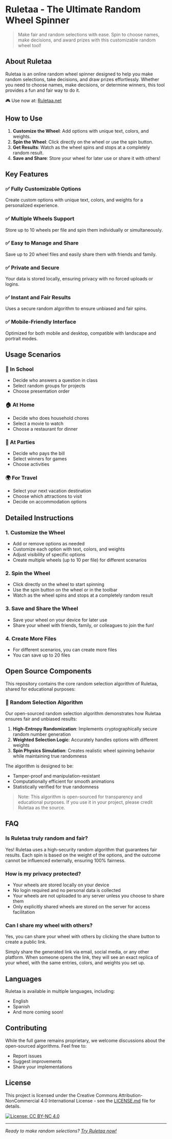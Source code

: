 # Ruletaa - The Ultimate Random Wheel Spinner

> Make fair and random selections with ease. Spin to choose names, make decisions, and award prizes with this customizable random wheel tool!

## About Ruletaa

Ruletaa is an online random wheel spinner designed to help you make random selections, take decisions, and draw prizes effortlessly. Whether you need to choose names, make decisions, or determine winners, this tool provides a fun and fair way to do it.

🎮 Use now at: [Ruletaa.net](https://ruletaa.net)

## How to Use

1. **Customize the Wheel**: Add options with unique text, colors, and weights.
2. **Spin the Wheel**: Click directly on the wheel or use the spin button.
3. **Get Results**: Watch as the wheel spins and stops at a completely random result.
4. **Save and Share**: Store your wheel for later use or share it with others!

## Key Features

### ✅ Fully Customizable Options

Create custom options with unique text, colors, and weights for a personalized experience.

### ✅ Multiple Wheels Support

Store up to 10 wheels per file and spin them individually or simultaneously.

### ✅ Easy to Manage and Share

Save up to 20 wheel files and easily share them with friends and family.

### ✅ Private and Secure

Your data is stored locally, ensuring privacy with no forced uploads or logins.

### ✅ Instant and Fair Results

Uses a secure random algorithm to ensure unbiased and fair spins.

### ✅ Mobile-Friendly Interface

Optimized for both mobile and desktop, compatible with landscape and portrait modes.

## Usage Scenarios

### 🏫 In School
- Decide who answers a question in class
- Select random groups for projects
- Choose presentation order

### 🏠 At Home
- Decide who does household chores
- Select a movie to watch
- Choose a restaurant for dinner

### 🎉 At Parties
- Decide who pays the bill
- Select winners for games
- Choose activities

### 🌍 For Travel
- Select your next vacation destination
- Choose which attractions to visit
- Decide on accommodation options

## Detailed Instructions

### 1. Customize the Wheel

* Add or remove options as needed
* Customize each option with text, colors, and weights
* Adjust visibility of specific options
* Create multiple wheels (up to 10 per file) for different scenarios

### 2. Spin the Wheel

* Click directly on the wheel to start spinning
* Use the spin button on the wheel or in the toolbar
* Watch as the wheel spins and stops at a completely random result

### 3. Save and Share the Wheel

* Save your wheel on your device for later use
* Share your wheel with friends, family, or colleagues to join the fun!

### 4. Create More Files

* For different scenarios, you can create more files
* You can save up to 20 files

## Open Source Components

This repository contains the core random selection algorithm of Ruletaa, shared for educational purposes:

### 🎲 Random Selection Algorithm

Our open-sourced random selection algorithm demonstrates how Ruletaa ensures fair and unbiased results:

1. **High-Entropy Randomization**: Implements cryptographically secure random number generation
2. **Weighted Selection Logic**: Accurately handles options with different weights
3. **Spin Physics Simulation**: Creates realistic wheel spinning behavior while maintaining true randomness

The algorithm is designed to be:
- Tamper-proof and manipulation-resistant
- Computationally efficient for smooth animations
- Statistically verified for true randomness

> Note: This algorithm is open-sourced for transparency and educational purposes. If you use it in your project, please credit Ruletaa as the source.


## FAQ

### Is Ruletaa truly random and fair?

Yes! Ruletaa uses a high-security random algorithm that guarantees fair results. Each spin is based on the weight of the options, and the outcome cannot be influenced externally, ensuring 100% fairness.

### How is my privacy protected?

* Your wheels are stored locally on your device
* No login required and no personal data is collected
* Your wheels are not uploaded to any server unless you choose to share them
* Only explicitly shared wheels are stored on the server for access facilitation

### Can I share my wheel with others?

Yes, you can share your wheel with others by clicking the share button to create a public link.

Simply share the generated link via email, social media, or any other platform. When someone opens the link, they will see an exact replica of your wheel, with the same entries, colors, and weights you set up.

## Languages

Ruletaa is available in multiple languages, including:
- English
- Spanish
- And more coming soon!

## Contributing

While the full game remains proprietary, we welcome discussions about the open-sourced algorithms. Feel free to:
- Report issues
- Suggest improvements
- Share your implementations

## License

This project is licensed under the Creative Commons Attribution-NonCommercial 4.0 International License - see the [LICENSE.md](LICENSE.md) file for details.

[![License: CC BY-NC 4.0](https://img.shields.io/badge/License-CC%20BY--NC%204.0-lightgrey.svg)](https://creativecommons.org/licenses/by-nc/4.0/)

---

*Ready to make random selections? [Try Ruletaa now!](https://ruletaa.net)*

